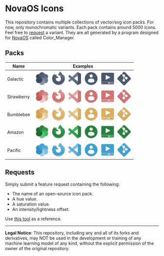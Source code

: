 # NovaOS Icons
This repository contains multiple collections of vector/svg icon packs. For now, only monochromatic variants. Each pack contains around 5000 icons. Feel free to [request](#requests) a variant. They are all generated by a program designed for [NovaOS](https://github.com/NicklasVraa/NovaOS) called Color_Manager.

## Packs
| Name       | Examples |
| ---------- | -------- |
| Galactic   | <img src="packs/galactic/preview/colors.png" width="50"/>  <img src="packs/galactic/preview/firefox.png" width="50"/> <img src="packs/galactic/preview/vscode.png" width="50"/> <img src="packs/galactic/preview/account.png" width="50"/>  <img src="packs/galactic/preview/video.png" width="50"/> <img src="packs/galactic/preview/git.png" width="50"/> |
| Strawberry | <img src="packs/strawberry/preview/colors.png" width="50"/>  <img src="packs/strawberry/preview/firefox.png" width="50"/> <img src="packs/strawberry/preview/vscode.png" width="50"/> <img src="packs/strawberry/preview/account.png" width="50"/>  <img src="packs/strawberry/preview/video.png" width="50"/> <img src="packs/strawberry/preview/git.png" width="50"/> |
| Bumblebee | <img src="packs/bumblebee/preview/colors.png" width="50"/>  <img src="packs/bumblebee/preview/firefox.png" width="50"/> <img src="packs/bumblebee/preview/vscode.png" width="50"/> <img src="packs/bumblebee/preview/account.png" width="50"/>  <img src="packs/bumblebee/preview/video.png" width="50"/> <img src="packs/bumblebee/preview/git.png" width="50"/> |
| Amazon | <img src="packs/amazon/preview/colors.png" width="50"/>  <img src="packs/amazon/preview/firefox.png" width="50"/> <img src="packs/amazon/preview/vscode.png" width="50"/> <img src="packs/amazon/preview/account.png" width="50"/>  <img src="packs/amazon/preview/video.png" width="50"/> <img src="packs/amazon/preview/git.png" width="50"/> |
| Pacific | <img src="packs/pacific/preview/colors.png" width="50"/>  <img src="packs/pacific/preview/firefox.png" width="50"/> <img src="packs/pacific/preview/vscode.png" width="50"/> <img src="packs/pacific/preview/account.png" width="50"/>  <img src="packs/pacific/preview/video.png" width="50"/> <img src="packs/pacific/preview/git.png" width="50"/> |

## Requests <a name="requests"></a>
Simply submit a feature request containing the following:
- The name of an open-source icon pack.
- A hue value.
- A saturation value.
- An intensity/lightness offset.

Use [this tool](https://https://www.w3schools.com/colors/colors_hsl.asp) as a reference.

---
**Legal Notice**: This repository, including any and all of its forks and derivatives, may NOT be used in the development or training of any machine learning model of any kind, without the explicit permission of the owner of the original repository.
